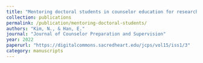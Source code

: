 ```yaml
---
title: "Mentoring doctoral students in counselor education for research competence: A developmental perspective"
collection: publications
permalink: /publication/mentoring-doctoral-students/
authors: "Kim, N., & Han, E."
journal: "Journal of Counselor Preparation and Supervision"
year: 2022
paperurl: "https://digitalcommons.sacredheart.edu/jcps/vol15/iss1/3"
category: manuscripts
---
```

